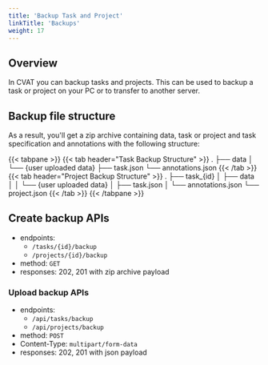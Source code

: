 ```yaml
---
title: 'Backup Task and Project'
linkTitle: 'Backups'
weight: 17
---
```


## Overview

In CVAT you can backup tasks and projects.
This can be used to backup a task or project on your PC or to transfer to another server.

## Backup file structure

As a result, you'll get a zip archive containing data,
task or project and task specification and annotations with the following structure:

{{< tabpane >}}
  {{< tab header="Task Backup Structure" >}}
    .
    ├── data
    │   └── {user uploaded data}
    ├── task.json
    └── annotations.json
  {{< /tab >}}
  {{< tab header="Project Backup Structure" >}}
    .
    ├── task_{id}
    │   ├── data
    │   │   └── {user uploaded data}
    │   ├── task.json
    │   └── annotations.json
    └── project.json
  {{< /tab >}}
{{< /tabpane >}}

## Create backup APIs

- endpoints:
  - `/tasks/{id}/backup`
  - `/projects/{id}/backup`
- method: `GET`
- responses: 202, 201 with zip archive payload

### Upload backup APIs

- endpoints:
  - `/api/tasks/backup`
  - `/api/projects/backup`
- method: `POST`
- Content-Type: `multipart/form-data`
- responses: 202, 201 with json payload
